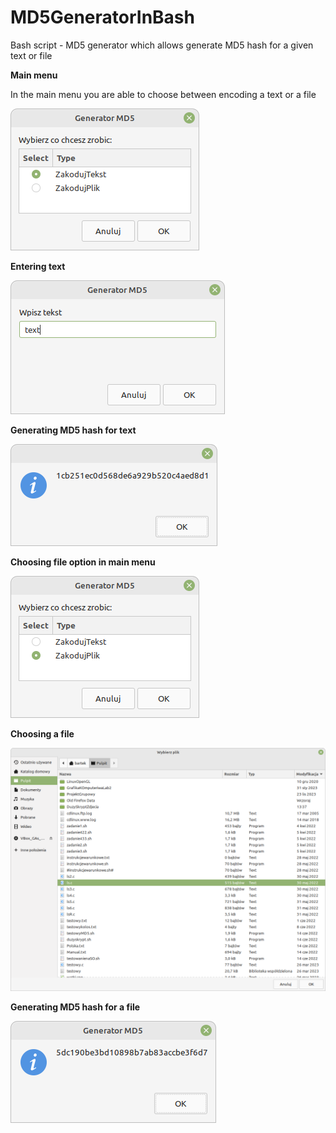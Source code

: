 # MD5GeneratorInBash
Bash script - MD5 generator which allows generate MD5 hash for a given text or file

**Main menu**

In the main menu you are able to choose between encoding a text or a file

![Alt text](DuzySkryptZdjecia/MenuWejsciowe.png?raw=true "Main menu")

**Entering text**

![Alt text](DuzySkryptZdjecia/WpisanieTekstu.png?raw=true "Entering text")

**Generating MD5 hash for text**

![Alt text](DuzySkryptZdjecia/WygenerowanieSkrotuTekstu.png?raw=true "Generating MD5 hash for text")

**Choosing file option in main menu**

![Alt text](DuzySkryptZdjecia/WyborZakodowaniaPliku.png?raw=true "Choosing file option in main menu")

**Choosing a file**

![Alt text](DuzySkryptZdjecia/WyborPliku.png?raw=true "Choosing a file")

**Generating MD5 hash for a file**

![Alt text](DuzySkryptZdjecia/WygenerowanieSkrotuPliku.png?raw=true "Generating MD5 hash for a file")
